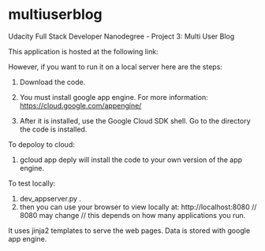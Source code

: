 # multiuserblog
Udacity Full Stack Developer Nanodegree - Project 3: Multi User Blog

This application is hosted at the following link:

However, if you want to run it on a local server here are the steps:

  1. Download the code.

  2. You must install google app engine. For more information: https://cloud.google.com/appengine/

  3. After it is installed, use the Google Cloud SDK shell. Go to the directory the code is installed.

To depoloy to cloud:

  1. gcloud app deply will install the code to your own version of the app engine.

To test locally:

  1. dev_appserver.py .
  2. then you can use your browser to view locally at: http://localhost:8080  // 8080 may change 
  // this depends on how many applications you run.

It uses jinja2 templates to serve the web pages. Data is stored with google app engine. 
